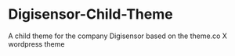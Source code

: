 # Digisensor-Child-Theme
A child theme for the company Digisensor based on the theme.co X wordpress theme
